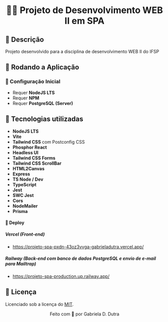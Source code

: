 <div align="center">

# 👩‍💻 Projeto de Desenvolvimento WEB II em SPA

</div>

## 📄 Descrição

Projeto desenvolvido para a disciplina de desenvolvimento WEB II do IFSP 

## 🚀 Rodando a Aplicação

### 🔧 Configuração Inicial

- Requer **NodeJS LTS**
- Requer **NPM**
- Requer **PostgreSQL (Server)**


## 🔧 Tecnologias utilizadas

- **NodeJS LTS** 
- **Vite**
- **Tailwind CSS** com Postconfig CSS  
- **Phosphor React** 
- **Headless UI** 
- **Tailwind CSS Forms** 
- **Tailwind CSS ScrollBar** 
- **HTML2Canvas**
- **Express** 
- **TS Node / Dev** 
- **TypeScript** 
- **Jest** 
- **SWC Jest** 
- **Cors**
- **NodeMailer** 
- **Prisma** 

#### 🚀 Deploy

##### _Vercel_ (_Front-end_)

- <https://projeto-spa-pxdn-43oz3vvga-gabrieladutra.vercel.app/>

##### _Railway_ (_Back-end_ com banco de dados _PostgreSQL_ e envio de e-mail para _Mailtrap_)

- <https://projeto-spa-production.up.railway.app/>


## 📝 Licença

Licenciado sob a licença do [MIT](LICENSE.txt).

<div align="center">
Feito com 💜 por Gabriela D. Dutra
</div>
